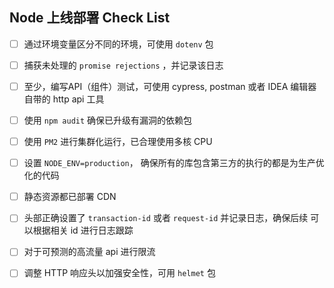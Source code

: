 ## Node 上线部署 Check List

- [ ] 通过环境变量区分不同的环境，可使用 `dotenv` 包
- [ ] 捕获未处理的 `promise rejections` ，并记录该日志
- [ ] 至少，编写API（组件）测试，可使用 cypress, postman 或者 IDEA 编辑器自带的 http api 工具
- [ ] 使用 `npm audit` 确保已升级有漏洞的依赖包
- [ ] 使用 `PM2` 进行集群化运行，已合理使用多核 CPU
- [ ] 设置 `NODE_ENV=production`， 确保所有的库包含第三方的执行的都是为生产优化的代码
- [ ] 静态资源都已部署 CDN
- [ ] 头部正确设置了 `transaction-id` 或者 `request-id` 并记录日志，确保后续
可以根据相关 id 进行日志跟踪
- [ ] 对于可预测的高流量 api 进行限流
- [ ] 调整 HTTP 响应头以加强安全性，可用 `helmet` 包

